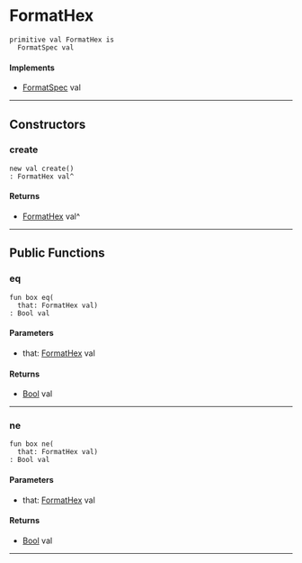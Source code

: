 # FormatHex

```pony
primitive val FormatHex is
  FormatSpec val
```

#### Implements

* [FormatSpec](format-FormatSpec) val

---

## Constructors

### create

```pony
new val create()
: FormatHex val^
```

#### Returns

* [FormatHex](format-FormatHex) val^

---

## Public Functions

### eq

```pony
fun box eq(
  that: FormatHex val)
: Bool val
```
#### Parameters

*   that: [FormatHex](format-FormatHex) val

#### Returns

* [Bool](builtin-Bool) val

---

### ne

```pony
fun box ne(
  that: FormatHex val)
: Bool val
```
#### Parameters

*   that: [FormatHex](format-FormatHex) val

#### Returns

* [Bool](builtin-Bool) val

---

